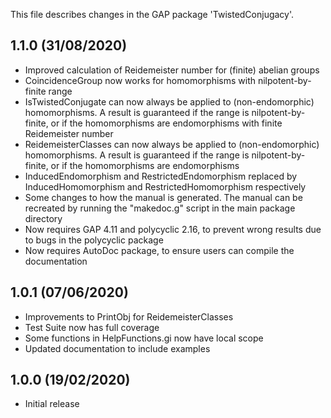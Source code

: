 This file describes changes in the GAP package 'TwistedConjugacy'.

1.1.0 (31/08/2020)
------------------

- Improved calculation of Reidemeister number for (finite) abelian groups
- CoincidenceGroup now works for homomorphisms with nilpotent-by-finite range
- IsTwistedConjugate can now always be applied to (non-endomorphic)
  homomorphisms. A result is guaranteed if the range is nilpotent-by-finite,
  or if the homomorphisms are endomorphisms with finite Reidemeister number
- ReidemeisterClasses can now always be applied to (non-endomorphic)
  homomorphisms. A result is guaranteed if the range is nilpotent-by-finite,
  or if the homomorphisms are endomorphisms
- InducedEndomorphism and RestrictedEndomorphism replaced by
  InducedHomomorphism and RestrictedHomomorphism respectively
- Some changes to how the manual is generated. The manual can be recreated
  by running the "makedoc.g" script in the main package directory
- Now requires GAP 4.11 and polycyclic 2.16, to prevent wrong results due
  to bugs in the polycyclic package
- Now requires AutoDoc package, to ensure users can compile the documentation


1.0.1 (07/06/2020)
------------------

- Improvements to PrintObj for ReidemeisterClasses
- Test Suite now has full coverage
- Some functions in HelpFunctions.gi now have local scope
- Updated documentation to include examples


1.0.0 (19/02/2020)
------------------

- Initial release
